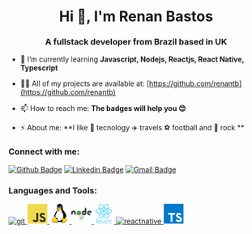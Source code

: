 <h1 align="center">Hi 👋, I'm Renan Bastos</h1>
<h3 align="center">A fullstack developer from Brazil based in UK</h3>

- 🌱 I’m currently learning **Javascript, Nodejs, Reactjs, React Native, Typescript**

- 👨‍💻 All of my projects are available at: [https://github.com/renantb](https://github.com/renantb)

- 📫 How to reach me: **The badges will help you 😊**

- ⚡ About me:  **I like 📱 tecnology ✈️ travels ⚽ football and 🎸 rock **

<h3 align="left">Connect with me:</h3>

[![Github Badge](https://img.shields.io/badge/-Github-000?style=flat-square&logo=Github&logoColor=white&link=https://github.com/renantb)](https://github.com/renantb)
[![Linkedin Badge](https://img.shields.io/badge/-LinkedIn-blue?style=flat-square&logo=Linkedin&logoColor=white&link=https://www.linkedin.com/in/renan-trevezani-bastos/)](https://www.linkedin.com/in/renan-trevezani-bastos/)
[![Gmail Badge](https://img.shields.io/badge/-Gmail-c14438?style=flat-square&logo=Gmail&logoColor=white&link=mailto:rtrevezanib@gmail.com)](mailto:rtrevezanib@gmail.com)

<h3 align="left">Languages and Tools:</h3>
<p align="left"> <a href="https://git-scm.com/" target="_blank"> <img src="https://www.vectorlogo.zone/logos/git-scm/git-scm-icon.svg" alt="git" width="40" height="40"/> </a> <a href="https://developer.mozilla.org/en-US/docs/Web/JavaScript" target="_blank"> <img src="https://raw.githubusercontent.com/devicons/devicon/master/icons/javascript/javascript-original.svg" alt="javascript" width="40" height="40"/> </a> <a href="https://www.linux.org/" target="_blank"> <img src="https://raw.githubusercontent.com/devicons/devicon/master/icons/linux/linux-original.svg" alt="linux" width="40" height="40"/> </a> <a href="https://nodejs.org" target="_blank"> <img src="https://raw.githubusercontent.com/devicons/devicon/master/icons/nodejs/nodejs-original-wordmark.svg" alt="nodejs" width="40" height="40"/> </a> <a href="https://reactjs.org/" target="_blank"> <img src="https://raw.githubusercontent.com/devicons/devicon/master/icons/react/react-original-wordmark.svg" alt="react" width="40" height="40"/> </a> <a href="https://reactnative.dev/" target="_blank"> <img src="https://reactnative.dev/img/header_logo.svg" alt="reactnative" width="40" height="40"/> </a> <a href="https://www.typescriptlang.org/" target="_blank"> <img src="https://raw.githubusercontent.com/devicons/devicon/master/icons/typescript/typescript-original.svg" alt="typescript" width="40" height="40"/> </a> </p>
